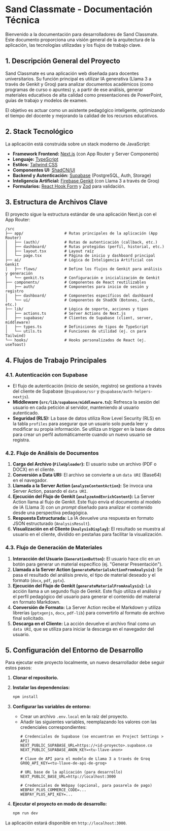 # Sand Classmate - Documentación Técnica

Bienvenido a la documentación para desarrolladores de Sand Classmate. Este documento proporciona una visión general de la arquitectura de la aplicación, las tecnologías utilizadas y los flujos de trabajo clave.

## 1. Descripción General del Proyecto

Sand Classmate es una aplicación web diseñada para docentes universitarios. Su función principal es utilizar IA generativa (Llama 3 a través de Genkit y Groq) para analizar documentos académicos (como programas de curso o apuntes) y, a partir de ese análisis, generar materiales educativos de alta calidad como presentaciones de PowerPoint, guías de trabajo y modelos de examen.

El objetivo es actuar como un asistente pedagógico inteligente, optimizando el tiempo del docente y mejorando la calidad de los recursos educativos.

## 2. Stack Tecnológico

La aplicación está construida sobre un stack moderno de JavaScript:

- **Framework Frontend:** [Next.js](https://nextjs.org/) (con App Router y Server Components)
- **Lenguaje:** [TypeScript](https://www.typescriptlang.org/)
- **Estilos:** [Tailwind CSS](https://tailwindcss.com/)
- **Componentes UI:** [ShadCN/UI](https://ui.shadcn.com/)
- **Backend y Autenticación:** [Supabase](https://supabase.com/) (PostgreSQL, Auth, Storage)
- **Inteligencia Artificial:** [Firebase Genkit](https://firebase.google.com/docs/genkit) (con Llama 3 a través de Groq)
- **Formularios:** [React Hook Form](https://react-hook-form.com/) y [Zod](https://zod.dev/) para validación.

## 3. Estructura de Archivos Clave

El proyecto sigue la estructura estándar de una aplicación Next.js con el App Router:

```
/src
├── app/                  # Rutas principales de la aplicación (App Router)
│   ├── (auth)/           # Rutas de autenticación (callback, etc.)
│   ├── dashboard/        # Rutas protegidas (perfil, historial, etc.)
│   ├── layout.tsx        # Layout raíz
│   └── page.tsx          # Página de inicio y dashboard principal
├── ai/                   # Lógica de Inteligencia Artificial con Genkit
│   ├── flows/            # Define los flujos de Genkit para análisis y generación
│   └── genkit.ts         # Configuración e inicialización de Genkit
├── components/           # Componentes de React reutilizables
│   ├── auth/             # Componentes para inicio de sesión y registro
│   ├── dashboard/        # Componentes específicos del dashboard
│   └── ui/               # Componentes de ShadCN (Botones, Cards, etc.)
├── lib/                  # Lógica de soporte, acciones y tipos
│   ├── actions.ts        # Server Actions de Next.js
│   ├── supabase/         # Clientes de Supabase (client, server, middleware)
│   ├── types.ts          # Definiciones de tipos de TypeScript
│   └── utils.ts          # Funciones de utilidad (ej. cn para Tailwind)
└── hooks/                # Hooks personalizados de React (ej. useToast)
```

## 4. Flujos de Trabajo Principales

### 4.1. Autenticación con Supabase

- El flujo de autenticación (inicio de sesión, registro) se gestiona a través del cliente de Supabase (`@supabase/ssr` y `@supabase/auth-helpers-nextjs`).
- **Middleware (`src/lib/supabase/middleware.ts`):** Refresca la sesión del usuario en cada petición al servidor, manteniendo al usuario autenticado.
- **Seguridad (RLS):** La base de datos utiliza Row Level Security (RLS) en la tabla `profiles` para asegurar que un usuario solo pueda leer y modificar su propia información. Se utiliza un *trigger* en la base de datos para crear un perfil automáticamente cuando un nuevo usuario se registra.

### 4.2. Flujo de Análisis de Documentos

1.  **Carga del Archivo (`FileUploader`):** El usuario sube un archivo (PDF o DOCX) en el cliente.
2.  **Conversión a Data URI:** El archivo se convierte a un `data URI` (Base64) en el navegador.
3.  **Llamada a la Server Action (`analyzeContentAction`):** Se invoca una Server Action, pasando el `data URI`.
4.  **Ejecución del Flujo de Genkit (`analyzeAndEnrichContent`):** La Server Action llama al flujo de Genkit. Este flujo envía el documento al modelo de IA (Llama 3) con un *prompt* diseñado para analizar el contenido desde una perspectiva pedagógica.
5.  **Respuesta Estructurada:** La IA devuelve una respuesta en formato JSON estructurado (`AnalysisResult`).
6.  **Visualización en el Cliente (`AnalysisDisplay`):** El resultado se muestra al usuario en el cliente, dividido en pestañas para facilitar la visualización.

### 4.3. Flujo de Generación de Materiales

1.  **Interacción del Usuario (`GenerationButton`):** El usuario hace clic en un botón para generar un material específico (ej. "Generar Presentación").
2.  **Llamada a la Server Action (`generateMaterialsActionFromAnalysis`):** Se pasa el resultado del análisis previo, el tipo de material deseado y el formato (`docx`, `pdf`, `pptx`).
3.  **Ejecución del Flujo de Genkit (`generateMaterialFromAnalysis`):** La acción llama a un segundo flujo de Genkit. Este flujo utiliza el análisis y el perfil pedagógico del usuario para generar el contenido del material en formato Markdown.
4.  **Conversión de Formato:** La Server Action recibe el Markdown y utiliza librerías (`pptxgenjs`, `docx`, `pdf-lib`) para convertirlo al formato de archivo final solicitado.
5.  **Descarga en el Cliente:** La acción devuelve el archivo final como un `data URI`, que se utiliza para iniciar la descarga en el navegador del usuario.

## 5. Configuración del Entorno de Desarrollo

Para ejecutar este proyecto localmente, un nuevo desarrollador debe seguir estos pasos:

1.  **Clonar el repositorio.**
2.  **Instalar las dependencias:**
    ```bash
    npm install
    ```
3.  **Configurar las variables de entorno:**
    - Crear un archivo `.env.local` en la raíz del proyecto.
    - Añadir las siguientes variables, reemplazando los valores con las credenciales correspondientes:
      ```env
      # Credenciales de Supabase (se encuentran en Project Settings > API)
      NEXT_PUBLIC_SUPABASE_URL=https://<id-proyecto>.supabase.co
      NEXT_PUBLIC_SUPABASE_ANON_KEY=<tu-llave-anon>

      # Clave de API para el modelo de Llama 3 a través de Groq
      GROQ_API_KEY=<tu-llave-de-api-de-groq>
      
      # URL base de la aplicación (para desarrollo)
      NEXT_PUBLIC_BASE_URL=http://localhost:3000

      # Credenciales de Webpay (opcional, para pasarela de pago)
      WEBPAY_PLUS_COMMERCE_CODE=...
      WEBPAY_PLUS_API_KEY=...
      ```

4.  **Ejecutar el proyecto en modo de desarrollo:**
    ```bash
    npm run dev
    ```

La aplicación estará disponible en `http://localhost:3000`.
